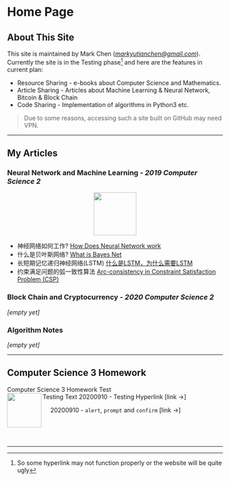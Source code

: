 # Home Page
## About This Site

This site is maintained by Mark Chen (*markyutianchen@gmail.com*). Currently the site is in the Testing phase[^1] and here are the features in current plan:
* Resource Sharing - e-books about Computer Science and Mathematics.
* Article Sharing - Articles about Machine Learning & Neural Network, Bitcoin & Block Chain
* Code Sharing - Implementation of algorithms in Python3 etc.

> Due to some reasons, accessing such a site built on GitHub may need VPN.

----------

## My Articles
### Neural Network and Machine Learning - *2019 Computer Science 2*

<center>
<img src="https://markchenyutian.github.io/Markchen_Blog/Asset/PyTorch.png" height=100>
</center>

* 神经网络如何工作? [How Does Neural Network work](https://markchenyutian.github.io/Markchen_Blog/Articles/神经网络为什么work.html)
* 什么是贝叶斯网络? [What is Bayes Net](https://markchenyutian.github.io/Markchen_Blog/Articles/什么是贝叶斯网络.html)
* 长短期记忆递归神经网络(LSTM) [什么是LSTM，为什么需要LSTM](https://markchenyutian.github.io/Markchen_Blog/Articles/长短期记忆递归神经网络LSTM.html)
* 约束满足问题的弧一致性算法 [Arc-consistency in Constraint Satisfaction Problem (CSP)](https://markchenyutian.github.io/Markchen_Blog/Articles/Constraint_Satisfaction_Problem_ZhiHu.html)

### Block Chain and Cryptocurrency - *2020 Computer Science 2*

*[empty yet]*

### Algorithm Notes

*[empty yet]*

----------

## Computer Science 3 Homework

<describe>
<summary>Computer Science 3 Homework Test</summary>
Testing Text
20200910 - Testing Hyperlink <a herf="https://markchenyutian.github.io/Markchen_Blog/ComputerScience3_Homework/Homework01.html"> [link ->] </a>
</describe>

<img src="https://markchenyutian.github.io/Markchen_Blog/Asset/JS.png" align="left" height=80>

&emsp; 20200910 - `alert`, `prompt` and `confirm` <a herf="https://markchenyutian.github.io/Markchen_Blog/ComputerScience3_Homework/Homework01.html"> [link ->] </a>



&emsp;

&emsp;

----------

[^1]: So some hyperlink may not function properly or the website will be quite ugly